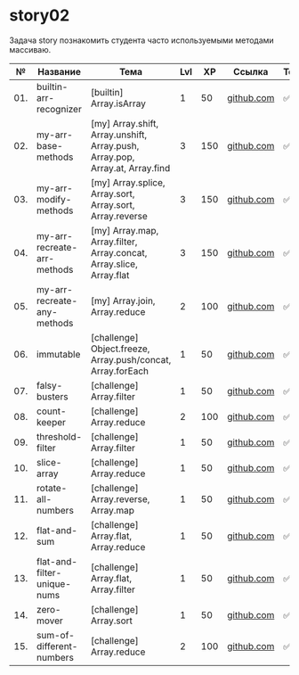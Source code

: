 # story02

Задача story познакомить студента часто используемыми методами массиваю.

| №   | Название                    | Тема                                                                         | Lvl | XP  | Ссылка                                                | Tests |
| --- | --------------------------- | ---------------------------------------------------------------------------- | --- | --- | ----------------------------------------------------- | ----- |
| 01. | builtin-arr-recognizer      | [builtin] Array.isArray                                                      | 1   | 50  | [github.com](./builtin-arr-recognizer/README.md)      | ✅    |
| 02. | my-arr-base-methods         | [my] Array.shift, Array.unshift, Array.push, Array.pop, Array.at, Array.find | 3   | 150 | [github.com](./my-arr-base-methods/README.md)         | ✅    |
| 03. | my-arr-modify-methods       | [my] Array.splice, Array.sort, Array.sort, Array.reverse                     | 3   | 150 | [github.com](./my-arr-modify-methods/README.md)       | ✅    |
| 04. | my-arr-recreate-arr-methods | [my] Array.map, Array.filter, Array.concat, Array.slice, Array.flat          | 3   | 150 | [github.com](./my-arr-recreate-arr-methods/README.md) | ✅    |
| 05. | my-arr-recreate-any-methods | [my] Array.join, Array.reduce                                                | 2   | 100 | [github.com](./my-arr-recreate-any-methods/README.md) | ✅    |
| 06. | immutable                   | [challenge] Object.freeze, Array.push/concat, Array.forEach                  | 1   | 50  | [github.com](./immutable/README.md)                   | ✅    |
| 07. | falsy-busters               | [challenge] Array.filter                                                     | 1   | 50  | [github.com](./falsy-busters/README.md)               | ✅    |
| 08. | count-keeper                | [challenge] Array.reduce                                                     | 2   | 100 | [github.com](./count-keeper/README.md)                | ✅    |
| 09. | threshold-filter            | [challenge] Array.filter                                                     | 1   | 50  | [github.com](./threshold-filter/README.md)            | ✅    |
| 10. | slice-array                 | [challenge] Array.reduce                                                     | 1   | 50  | [github.com](./slice-array/README.md)                 | ✅    |
| 11. | rotate-all-numbers          | [challenge] Array.reverse, Array.map                                         | 1   | 50  | [github.com](./rotate-all-numbers/README.md)          | ✅    |
| 12. | flat-and-sum                | [challenge] Array.flat, Array.reduce                                         | 1   | 50  | [github.com](./flat-and-sum/README.md)                | ✅    |
| 13. | flat-and-filter-unique-nums | [challenge] Array.flat, Array.filter                                         | 1   | 50  | [github.com](./flat-and-filter-unique-nums/README.md) | ✅    |
| 14. | zero-mover                  | [challenge] Array.sort                                                       | 1   | 50  | [github.com](./zero-mover/README.md)                  | ✅    |
| 15. | sum-of-different-numbers    | [challenge] Array.reduce                                                     | 2   | 100 | [github.com](./sum-of-different-numbers/README.md)    | ✅    |
